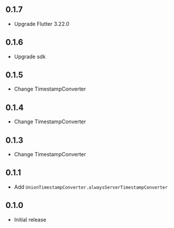 ## 0.1.7

- Upgrade Flutter 3.22.0

## 0.1.6

- Upgrade sdk

## 0.1.5

- Change TimestampConverter

## 0.1.4

- Change TimestampConverter

## 0.1.3

- Change TimestampConverter

## 0.1.1

- Add `UnionTimestampConverter.alwaysServerTimestampConverter`

## 0.1.0

- Initial release
